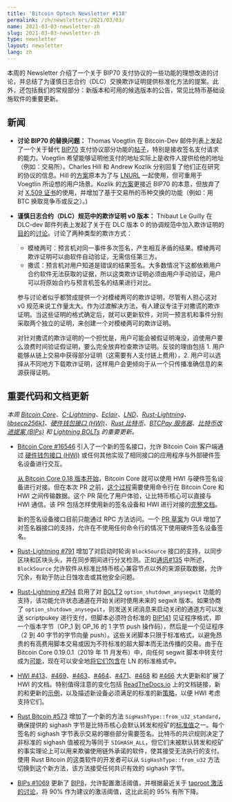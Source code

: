 ```yaml
---
title: 'Bitcoin Optech Newsletter #138'
permalink: /zh/newsletters/2021/03/03/
name: 2021-03-03-newsletter-zh 
slug: 2021-03-03-newsletter-zh 
type: newsletter
layout: newsletter
lang: zh
---
```


本周的 Newsletter 介绍了一个关于 BIP70 支付协议的一些功能的理想改进的讨论，并总结了为谨慎日志合约（DLC）交换欺诈证明提供标准化方法的提案。此外，还包括我们的常规部分：新版本和可用的候选版本的公告，常见比特币基础设施软件的重要更新。

## 新闻

* **讨论 BIP70 的替换问题：** Thomas Voegtlin 在 Bitcoin-Dev 邮件列表上发起了一个关于替代 [BIP70](https://github.com/bitcoin/bips/blob/master/bip-0070.mediawiki) 支付协议部分功能的[帖子](https://lists.linuxfoundation.org/pipermail/bitcoin-dev/2021-February/018443.html)，特别是接收签名支付请求的能力。Voegtlin 希望能够证明他支付的地址实际上是收件人提供给他的地址（例如：交易所）。Charles Hill 和 Andrew Kozlik 分别回复了他们正在研究的协议的信息。Hill 的[方案](https://lists.linuxfoundation.org/pipermail/bitcoin-dev/2021-February/018446.html)原本为了与 [LNURL](https://github.com/fiatjaf/lnurl-rfc) 一起使用，但可重用于 Voegtlin 所设想的用户场景。Kozlik 的[方案](https://lists.linuxfoundation.org/pipermail/bitcoin-dev/2021-February/018448.html)更接近 BIP70 的本意，但放弃了对 [X.509 证书](https://en.wikipedia.org/wiki/X.509)的使用，并增加了基于交易所的币种交换的功能（例如：用 BTC 换取竞争币或反之）。)

* **谨慎日志合约（DLC）规范中的欺诈证明 v0 版本：** Thibaut Le Guilly 在 DLC-dev 邮件列表上发起了关于在 DLC 版本 0 的协调规范中加入欺诈证明的[目的](https://github.com/discreetlogcontracts/dlcspecs/blob/master/v0Milestone.md#simple-fraud-proofs-in-progress)的[讨论](https://mailmanlists.org/pipermail/dlc-dev/2021-February/000020.html)。讨论了两种类型的欺诈方式：
  * 模棱两可：预言机对同一事件多次签名，产生相互矛盾的结果。模棱两可欺诈证明可以由软件自动验证，无需信任第三方。
  * 撒谎：预言机对用户知道是错误的结果签名。大多数情况下这都依赖用户合约软件无法获取的证据，所以这类欺诈证明必须由用户手动验证，用户可以将原始合约与预言机签名的结果进行对比。

  参与讨论者似乎都赞成提供一个对模棱两可的欺诈证明，尽管有人担心这对 v0 规范来说工作量太大。作为过渡解决方法，有人建议专注于对撒谎的欺诈证明。当这些证明的格式确定后，就可以更新软件，对同一预言机和事件分别采取两个独立的证明，来创建一个对模棱两可的欺诈证明。

  对针对撒谎的欺诈证明的一个担忧是，用户可能会被假证明淹没，迫使用户要么浪费时间验证假证明，要么完全放弃检查欺诈证明。反驳的理由包括 1. 用户能够从链上交易中获得部分证明（这需要有人支付链上费用），2. 用户可以选择从不同地方下载欺诈证明，这样用户会更倾向于从一个只传播准确信息的来源获得证明。

## 重要代码和文档更新
*本周 [Bitcoin Core](https://github.com/bitcoin/bitcoin)、[C-Lightning](https://github.com/ElementsProject/lightning)、[Eclair](https://github.com/ACINQ/eclair)、[LND](https://github.com/lightningnetwork/lnd/)、[Rust-Lightning](https://github.com/rust-bitcoin/rust-lightning)、[libsecp256k1](https://github.com/bitcoin-core/secp256k1)、[硬件钱包接口 (HWI)](https://github.com/bitcoin-core/HWI)、[Rust 比特币](https://github.com/rust-bitcoin/rust-bitcoin)、[BTCPay 服务器](https://github.com/btcpayserver/btcpayserver/)、[比特币改进提案 (BIPs)](https://github.com/bitcoin/bips/) 和 [Lightning BOLTs](https://github.com/lightningnetwork/lightning-rfc/) 的重要更新。*

* [Bitcoin Core #16546](https://github.com/bitcoin/bitcoin/issues/16546) 引入了一个新的签名接口，允许 Bitcoin Coin 客户端通过 [硬件钱包接口 (HWI)](https://bitcoinops.org/en/topics/hwi/) 或任何其他实现了相同接口的应用程序与外部硬件签名设备进行交互。

  [从 Bitcoin Core 0.18 版本开始](https://bitcoinops.org/en/newsletters/2019/05/07/#basic-hardware-signer-support-through-independent-tool)，Bitcoin Core 就可以使用 HWI 与硬件签名设备进行对接。但在本次 PR 之前，[这个过程](https://github.com/bitcoin-core/HWI/blob/7b34fc72c5b2c5af216d8b8d5cd2d2c92b6d2457/docs/examples/bitcoin-core-usage.rst)需要使用命令行在 Bitcoin Core 和 HWI 之间传输数据。这个 PR 简化了用户体验，让比特币核心可以直接与 HWI 通信。该 PR 包括怎样使用新的签名设备和 HWI 进行对接的[完整文档](https://github.com/bitcoin/bitcoin/blob/master/doc/external-signer.md)。

  新的签名设备接口目前只能通过 RPC 方法访问。一个 [PR 草案](https://github.com/bitcoin-core/gui/pull/4)为 GUI 增加了对签名器接口的支持，允许在不使用任何命令行的情况下使用硬件签名设备签名。

* [Rust-Lightning #791](https://github.com/rust-bitcoin/rust-lightning/issues/791) 增加了对启动时轮询 `BlockSource` 接口的支持，以同步区块和区块头头，并在同步期间进行分叉检测。正如[通讯#135](https://bitcoinops.org/en/newsletters/2021/02/10/#rust-lightning-774) 中所述，`BlockSource` 允许软件从标准比特币核心兼容节点以外的来源获取数据，允许冗余，有助于防止日蚀攻击或其他安全问题。

* [Rust-Lightning #794](https://github.com/rust-bitcoin/rust-lightning/issues/794) 启用了对 [BOLT2](https://github.com/lightningnetwork/lightning-rfc/blob/master/02-peer-protocol.md) `option_shutdown_anysegwit` 功能的支持，该功能允许状态通道在开始关闭时使用未来的 segwit 版本。如果协商了 `option_shutdown_anysegwit`，则发送关闭消息来启动关闭的通道方可以发送 scriptpukey 进行支付，但脚本必须符合标准的 [BIP141](https://github.com/bitcoin/bips/blob/master/bip-0141.mediawiki) 见证程序格式，即一个版本字节（OP_1 到 OP_16 的 1 字节 push 操作码），然后是一个见证程序（2 到 40 字节的字节向量 push）。这些关闭脚本只限于标准格式，以避免昂贵的有高费用脚本交易或因为不符标准的超大脚本而无法传播的交易。由于在 Bitcoin Core 0.19.0.1（2019 年 11 月发布）中，向任何 segwit 脚本中转支付成为[可能](https://bitcoincore.org/en/releases/0.19.0.1/#mempool-and-transaction-relay)，现在可以安全地[将它们包含](https://github.com/lightningnetwork/lightning-rfc/issues/672)在 LN 的标准格式中。

* [HWI #413](https://github.com/bitcoin-core/HWI/issues/413)、[#469](https://github.com/bitcoin-core/HWI/issues/469)、[#463](https://github.com/bitcoin-core/HWI/issues/463)、[#464](https://github.com/bitcoin-core/HWI/issues/464)、[#471](https://github.com/bitcoin-core/HWI/issues/471)、[#468](https://github.com/bitcoin-core/HWI/issues/468) 和 [#466](https://github.com/bitcoin-core/HWI/issues/466) 大大更新和扩展了 HWI 的文档。特别值得注意的变化包括 [ReadTheDocs.io](https://hwi.readthedocs.io/en/latest/?badge=latest) 上的文档链接，新的和更新的[示例](https://hwi.readthedocs.io/en/latest/examples/index.html)，以及描述新设备必须满足的标准的新[策略](https://hwi.readthedocs.io/en/latest/devices/index.html#support-policy)，以便 HWI 考虑支持它们。

* [Rust Bitcoin #573](https://github.com/rust-bitcoin/rust-bitcoin/issues/573) 增加了一个新的方法 `SigHashType::from_u32_standard`，确保提供的 sighash 字节是比特币核心会默认转发和挖矿的[标准值](https://btcinformation.org/en/developer-guide#signature-hash-types)之一。每个签名的 sighash 字节表示交易的哪些部分需要签名。比特币的共识规则决定了非标准的 sighash 值被视为等同于 `SIGHASH_ALL`，但它们未被默认转发和挖矿的事实理论上可以用来欺骗使用链外承诺的软件，使其接受无法执行的支付。使用 Rust Bitcoin 的这类软件的开发者可以从 `SigHashType::from_u32` 方法切换到这个新方法，该方法接受任何共识有效的 sighash 字节。

* [BIPs #1069](https://github.com/bitcoin/bips/issues/1069) 更新了 [BIP8](https://github.com/bitcoin/bips/blob/master/bip-0008.mediawiki)，允许配置激活阈值，并根据最近关于 [taproot 激活的讨论](https://bitcoinops.org/en/newsletters/2021/02/24/#taproot-activation-discussion)，将 90% 作为建议的激活阈值，这比此前的 95% 有所下降。
